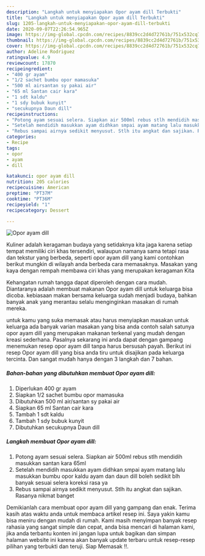```yaml
---
description: "Langkah untuk menyiapakan Opor ayam dill Terbukti"
title: "Langkah untuk menyiapakan Opor ayam dill Terbukti"
slug: 1205-langkah-untuk-menyiapakan-opor-ayam-dill-terbukti
date: 2020-09-07T22:26:54.965Z
image: https://img-global.cpcdn.com/recipes/8839cc2d4d72761b/751x532cq70/opor-ayam-dill-foto-resep-utama.jpg
thumbnail: https://img-global.cpcdn.com/recipes/8839cc2d4d72761b/751x532cq70/opor-ayam-dill-foto-resep-utama.jpg
cover: https://img-global.cpcdn.com/recipes/8839cc2d4d72761b/751x532cq70/opor-ayam-dill-foto-resep-utama.jpg
author: Adeline Rodriguez
ratingvalue: 4.9
reviewcount: 17870
recipeingredient:
- "400 gr ayam"
- "1/2 sachet bumbu opor mamasuka"
- "500 ml airsantan sy pakai air"
- "65 ml Santan cair kara"
- "1 sdt kaldu"
- "1 sdy bubuk kunyit"
- "secukupnya Daun dill"
recipeinstructions:
- "Potong ayam sesuai selera. Siapkan air 500ml rebus stlh mendidih masukkan santan kara 65ml"
- "Setelah mendidih masukkan ayam didhkan smpai ayam matang lalu masukkan bumbu opor kaldu ayam dan daun dill boleh sedikit blh banyak sesuai selera koreksi rasa ya"
- "Rebus sampai airnya sedikit menyusut. Stlh itu angkat dan sajikan. Rasanya nikmat banget"
categories:
- Recipe
tags:
- opor
- ayam
- dill

katakunci: opor ayam dill 
nutrition: 205 calories
recipecuisine: American
preptime: "PT37M"
cooktime: "PT36M"
recipeyield: "1"
recipecategory: Dessert

---
```



![Opor ayam dill](https://img-global.cpcdn.com/recipes/8839cc2d4d72761b/751x532cq70/opor-ayam-dill-foto-resep-utama.jpg)

Kuliner adalah keragaman budaya yang setidaknya kita jaga karena setiap tempat memiliki ciri khas tersendiri, walaupun namanya sama tetapi rasa dan tekstur yang berbeda, seperti opor ayam dill yang kami contohkan berikut mungkin di wilayah anda berbeda cara memasaknya. Masakan yang kaya dengan rempah membawa ciri khas yang merupakan keragaman Kita

Kehangatan rumah tangga dapat diperoleh dengan cara mudah. Diantaranya adalah membuat makanan Opor ayam dill untuk keluarga bisa dicoba. kebiasaan makan bersama keluarga sudah menjadi budaya, bahkan banyak anak yang merantau selalu menginginkan masakan di rumah mereka.



untuk kamu yang suka memasak atau harus menyiapkan masakan untuk keluarga ada banyak varian masakan yang bisa anda contoh salah satunya opor ayam dill yang merupakan makanan terkenal yang mudah dengan kreasi sederhana. Pasalnya sekarang ini anda dapat dengan gampang menemukan resep opor ayam dill tanpa harus bersusah payah.
Berikut ini resep Opor ayam dill yang bisa anda tiru untuk disajikan pada keluarga tercinta. Dan sangat mudah hanya dengan 3 langkah dan 7 bahan.


<!--inarticleads1-->

##### Bahan-bahan yang dibutuhkan membuat Opor ayam dill:

1. Diperlukan 400 gr ayam
1. Siapkan 1/2 sachet bumbu opor mamasuka
1. Dibutuhkan 500 ml air/santan sy pakai air
1. Siapkan 65 ml Santan cair kara
1. Tambah 1 sdt kaldu
1. Tambah 1 sdy bubuk kunyit
1. Dibutuhkan secukupnya Daun dill




<!--inarticleads2-->

##### Langkah membuat  Opor ayam dill:

1. Potong ayam sesuai selera. Siapkan air 500ml rebus stlh mendidih masukkan santan kara 65ml
1. Setelah mendidih masukkan ayam didhkan smpai ayam matang lalu masukkan bumbu opor kaldu ayam dan daun dill boleh sedikit blh banyak sesuai selera koreksi rasa ya
1. Rebus sampai airnya sedikit menyusut. Stlh itu angkat dan sajikan. Rasanya nikmat banget




Demikianlah cara membuat opor ayam dill yang gampang dan enak. Terima kasih atas waktu anda untuk membaca artikel resep ini. Saya yakin kamu bisa meniru dengan mudah di rumah. Kami masih menyimpan banyak resep rahasia yang sangat simple dan cepat, anda bisa mencari di halaman kami, jika anda terbantu konten ini jangan lupa untuk bagikan dan simpan halaman website ini karena akan banyak update terbaru untuk resep-resep pilihan yang terbukti dan teruji. Siap Memasak !!. 
